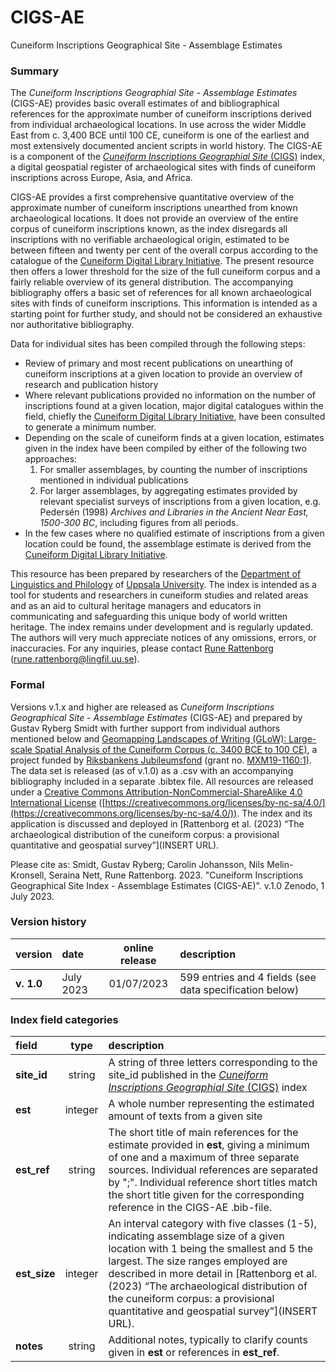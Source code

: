 # CIGS-AE

Cuneiform Inscriptions Geographical Site - Assemblage Estimates

### Summary 
The *Cuneiform Inscriptions Geographial Site - Assemblage Estimates* (CIGS-AE) provides basic overall estimates of and bibliographical references for the approximate number of cuneiform inscriptions derived from individual archaeological locations. In use across the wider Middle East from c. 3,400 BCE until 100 CE, cuneiform is one of the earliest and most extensively documented ancient scripts in world history. The CIGS-AE is a component of the [*Cuneiform Inscriptions Geographial Site* (CIGS)](https://doi.org/10.5281/zenodo.4960710) index, a digital geospatial register of archaeological sites with finds of cuneiform inscriptions across Europe, Asia, and Africa.

CIGS-AE provides a first comprehensive quantitative overview of the approximate number of cuneiform inscriptions unearthed from known archaeological locations. It does not provide an overview of the entire corpus of cuneiform inscriptions known, as the index disregards all inscriptions with no verifiable archaeological origin, estimated to be between fifteen and twenty per cent of the overall corpus according to the catalogue of the [Cuneiform Digital Library Initiative](https://cdli.mpiwg-berlin.mpg.de/heatmap). The present resource then offers a lower threshold for the size of the full cuneiform corpus and a fairly reliable overview of its general distribution. The accompanying bibliography offers a basic set of references for all known archaeological sites with finds of cuneiform inscriptions. This information is intended as a starting point for further study, and should not be considered an exhaustive nor authoritative bibliography.

Data for individual sites has been compiled through the following steps:

* Review of primary and most recent publications on unearthing of cuneiform inscriptions at a given location to provide an overview of research and publication history
* Where relevant publications provided no information on the number of inscriptions found at a given location, major digital catalogues within the field, chiefly the [Cuneiform Digital Library Initiative](https://cdli.mpiwg-berlin.mpg.de), have been consulted to generate a minimum number.
* Depending on the scale of cuneiform finds at a given location, estimates given in the index have been compiled by either of the following two approaches:
  1. For smaller assemblages, by counting the number of inscriptions mentioned in individual publications
  2. For larger assemblages, by aggregating estimates provided by relevant specialist surveys of inscriptions from a given location, e.g. Pedersén (1998) *Archives and Libraries in the Ancient Near East, 1500-300 BC*, including figures from all periods.
* In the few cases where no qualified estimate of inscriptions from a given location could be found, the assemblage estimate is derived from the [Cuneiform Digital Library Initiative](https://cdli.mpiwg-berlin.mpg.de).

This resource has been prepared by researchers of the [Department of Linguistics and Philology](lingfil.uu.se) of [Uppsala University](uu.se). The index is intended as a tool for students and researchers in cuneiform studies and related areas and as an aid to cultural heritage managers and educators in communicating and safeguarding this unique body of world written heritage. The index remains under development and is regularly updated. The authors will very much appreciate notices of any omissions, errors, or inaccuracies. For any inquiries, please contact [Rune Rattenborg](https://www.katalog.uu.se/profile/?id=N18-1120) ([rune.rattenborg@lingfil.uu.se](mailto:rune.rattenborg@lingfil.uu.se)).

### Formal
Versions v.1.x and higher are released as *Cuneiform Inscriptions Geographical Site - Assemblage Estimates* (CIGS-AE) and prepared by Gustav Ryberg Smidt with further support from individual authors mentioned below and [Geomapping Landscapes of Writing (GLoW): Large-scale Spatial Analysis of the Cuneiform Corpus (c. 3400 BCE to 100 CE)](https://www.lingfil.uu.se/research/assyriology/glow/), a project funded by [Riksbankens Jubileumsfond](https://rj.se) (grant no. [MXM19-1160:1](https://rj.se/en/grants/2019/geomapping-landscapes-of-writing-glow-large-scale-spatial-analysis-of-the-cuneiform-corpus-c.-3400-bce-to-100-ce)). The data set is released (as of v.1.0) as a .csv with an accompanying bibliography included in a separate .bibtex file. All resources are released under a [Creative Commons Attribution-NonCommercial-ShareAlike 4.0 International License](https://creativecommons.org/licenses/by-nc-sa/4.0/) ([https://creativecommons.org/licenses/by-nc-sa/4.0/](https://creativecommons.org/licenses/by-nc-sa/4.0/)). The index and its application is discussed and deployed in [Rattenborg et al. (2023) “The archaeological distribution of the cuneiform corpus: a provisional quantitative and geospatial survey”](INSERT URL). 

Please cite as: Smidt, Gustav Ryberg; Carolin Johansson, Nils Melin-Kronsell, Seraina Nett, Rune Rattenborg. 2023. "Cuneiform Inscriptions Geographical Site Index - Assemblage Estimates (CIGS-AE)". v.1.0 Zenodo, 1 July 2023. 

### Version history

version | date | online release | description
:---|:-----|:---:|:--------------------
**v. 1.0** | July 2023 | 01/07/2023 | 599 entries and 4 fields (see data specification below)

### Index field categories

field | type | description
:----|:----:|:--------------------------------
**site_id** | string | A string of three letters corresponding to the site_id published in the [*Cuneiform Inscriptions Geographial Site* (CIGS)](https://doi.org/10.5281/zenodo.4960710) index
**est** | integer | A whole number representing the estimated amount of texts from a given site
**est_ref** | string | The short title of main references for the estimate provided in **est**, giving a minimum of one and a maximum of three separate sources. Individual references are separated by ";". Individual reference short titles match the short title given for the corresponding reference in the CIGS-AE .bib-file.
**est_size** | integer | An interval category with five classes (1-5), indicating assemblage size of a given location with 1 being the smallest and 5 the largest. The size ranges employed are described in more detail in [Rattenborg et al. (2023) “The archaeological distribution of the cuneiform corpus: a provisional quantitative and geospatial survey”](INSERT URL). 
**notes** | string | Additional notes, typically to clarify counts given in **est** or references in **est_ref**.








